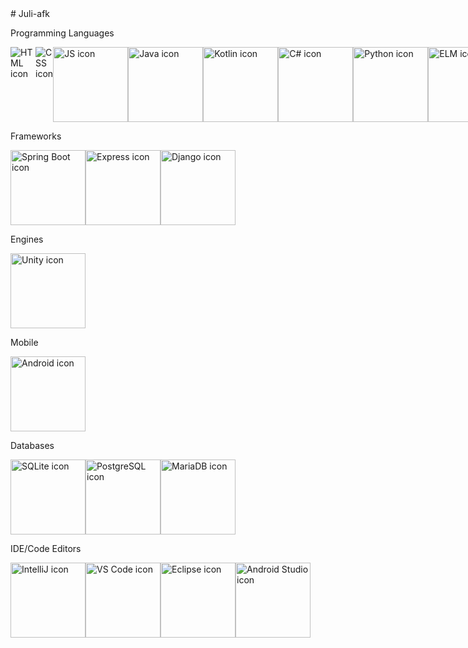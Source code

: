 <link href="style.css" rel="stylesheet"/>
# Juli-afk

<div style="display: flex; flex-direction: column;">
  <p>Programming Languages</p>
  <div style="display: flex; flex-direction: row;">
    <img class="icons" src="https://user-images.githubusercontent.com/25181517/192158954-f88b5814-d510-4564-b285-dff7d6400dad.png" alt="HTML icon"/>
    <img class="icons" src="https://user-images.githubusercontent.com/25181517/183898674-75a4a1b1-f960-4ea9-abcb-637170a00a75.png" alt="CSS icon"/>
    <img src="https://user-images.githubusercontent.com/25181517/117447155-6a868a00-af3d-11eb-9cfe-245df15c9f3f.png" alt="JS icon" style="height: 3vh;"/>
    <img src="https://user-images.githubusercontent.com/25181517/117201156-9a724800-adec-11eb-9a9d-3cd0f67da4bc.png" alt="Java icon" style="height: 3vh;"/>
    <img src="https://user-images.githubusercontent.com/25181517/185062810-7ee0c3d2-17f2-4a98-9d8a-a9576947692b.png" alt="Kotlin icon" style="height: 3vh;"/>
    <img src="https://user-images.githubusercontent.com/25181517/121405384-444d7300-c95d-11eb-959f-913020d3bf90.png" alt="C# icon" style="height: 3vh;"/>
    <img src="https://user-images.githubusercontent.com/25181517/183423507-c056a6f9-1ba8-4312-a350-19bcbc5a8697.png" alt="Python icon" style="height: 3vh;"/>
    <img src="https://upload.wikimedia.org/wikipedia/commons/f/f3/Elm_logo.svg" alt="ELM icon" style="height: 3vh;"/>
    <img src="https://upload.wikimedia.org/wikipedia/commons/1/1c/Haskell-Logo.svg" alt="Haskell icon" style="height: 3vh;"/>
  </div>
  <p>Frameworks</p>
  <div style="display: flex; flex-direction: row;">
    <img src="https://user-images.githubusercontent.com/25181517/183891303-41f257f8-6b3d-487c-aa56-c497b880d0fb.png" alt="Spring Boot icon" style="height: 3vh;"/>
    <img src="https://user-images.githubusercontent.com/25181517/183859966-a3462d8d-1bc7-4880-b353-e2cbed900ed6.png" alt="Express icon" style="height: 3vh;"/>
    <img src="https://github.com/marwin1991/profile-technology-icons/assets/62091613/9bf5650b-e534-4eae-8a26-8379d076f3b4" alt="Django icon" style="height: 3vh;"/>
  </div>
  <p>Engines</p>
  <div style="display: flex; flex-direction: row;">
    <img src="https://user-images.githubusercontent.com/25181517/193427941-9437dbbe-376f-40dc-9573-0ef5c02a26a7.png" alt="Unity icon" style="height: 3vh;"/>
  </div>
</div>
<div style="display: flex; flex-direction: column;">
  <p>Mobile</p>
  <div style="display: flex; flex-direction: row;">
    <img src="https://user-images.githubusercontent.com/25181517/117269608-b7dcfb80-ae58-11eb-8e66-6cc8753553f0.png" alt="Android icon" style="height: 3vh;"/>
  </div>
  <p>Databases</p>
  <div style="display: flex; flex-direction: row;">
    <img src="https://github.com/marwin1991/profile-technology-icons/assets/136815194/82df4543-236b-4e45-9604-5434e3faab17" alt="SQLite icon" style="height: 3vh;"/>
    <img src="https://user-images.githubusercontent.com/25181517/117208740-bfb78400-adf5-11eb-97bb-09072b6bedfc.png" alt="PostgreSQL icon" style="height: 3vh;"/>
    <img src="https://github.com/marwin1991/profile-technology-icons/assets/136815194/3c698a4f-84e4-4849-a900-476b14311634" alt="MariaDB icon" style="height: 3vh;"/>
  </div>
  <p>IDE/Code Editors</p>
  <div style="display: flex; flex-direction: row;">
    <img src="https://user-images.githubusercontent.com/25181517/192108890-200809d1-439c-4e23-90d3-b090cf9a4eea.png" alt="IntelliJ icon" style="height: 3vh;"/>
    <img src="https://user-images.githubusercontent.com/25181517/192108891-d86b6220-e232-423a-bf5f-90903e6887c3.png" alt="VS Code icon" style="height: 3vh;"/>
    <img src="https://user-images.githubusercontent.com/25181517/192108892-6e9b5cdf-4e35-4a70-ad9a-801a93a07c1c.png" alt="Eclipse icon" style="height: 3vh;"/>
    <img src="https://user-images.githubusercontent.com/25181517/192108895-20dc3343-43e3-4a54-a90e-13a4abbc57b9.png" alt="Android Studio icon" style="height: 3vh;"/>
  </div>
</div>

